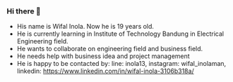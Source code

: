 ### Hi there 👋 


- His name is Wifal Inola. Now he is 19 years old.
- He is currently learning in Institute of Technology Bandung in Electrical Engineering field.
- He wants to collaborate on engineering field and business field.
- He needs help with business idea and project management
- He is happy to be contacted by: line: inola13, instagram: wifal_inolaman, linkedin: https://www.linkedin.com/in/wifal-inola-3106b318a/

